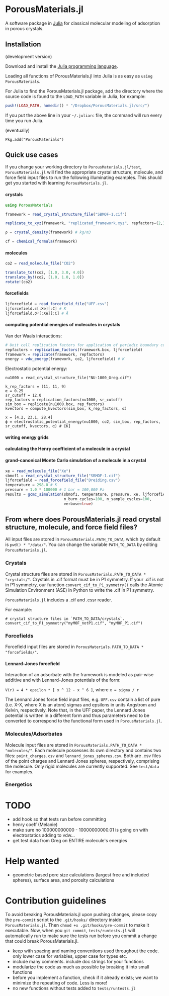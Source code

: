 # PorousMaterials.jl

A software package in [Julia](https://julialang.org/) for classical molecular modeling of adsorption in porous crystals.

## Installation

(development version)

Download and install the [Julia programming language](https://julialang.org/).

Loading all functions of PorousMaterials.jl into Julia is as easy as `using PorousMaterials`.

For Julia to find the PorousMaterials.jl package, add the directory where the source code 
is found to the `LOAD_PATH` variable in Julia, for example:

```julia
push!(LOAD_PATH, homedir() * "/Dropbox/PorousMaterials.jl/src/")
```

If you put the above line in your `~/.juliarc` file, the command will run every time you run Julia.

(eventually)

`Pkg.add("PorousMaterials")`

## Quick use cases

If you change your working directory to `PorousMaterials.jl/test`, `PorousMaterials.jl` will find the appropriate crystal structure, molecule, and force field input files to run the following illuminating examples. This should get you started with learning `PorousMaterials.jl`.

#### crystals

```julia
using PorousMaterials

framework = read_crystal_structure_file("SBMOF-1.cif")

replicate_to_xyz(framework, "replicated_framework.xyz", repfactors=(2,3,1))

ρ = crystal_density(framework) # kg/m3

cf = chemical_formula(framework)
```

#### molecules

```julia
co2 = read_molecule_file("CO2")

translate_to!(co2, [1.0, 3.0, 4.0])
translate_by!(co2, [1.0, 1.0, 1.0])
rotate!(co2)
```

#### forcefields

```julia
ljforcefield = read_forcefield_file("UFF.csv")
ljforcefield.ϵ[:Xe][:C] # K
ljforcefield.σ²[:Xe][:C] # Å
```

#### computing potential energies of molecules in crystals

Van der Waals interactions:
```julia
# Unit cell replication factors for application of periodic boundary conditions
repfactors = replication_factors(framework.box, ljforcefield)
framework = replicate(framework, repfactors)
energy = vdw_energy(framework, co2, ljforcefield) # K
```
Electrostatic potential energy:
```
nu1000 = read_crystal_structure_file("NU-1000_Greg.cif")

k_rep_factors = (11, 11, 9)
α = 0.25
sr_cutoff = 12.0
rep_factors = replication_factors(nu1000, sr_cutoff)
sim_box = replicate(nu1000.box, rep_factors)
kvectors = compute_kvectors(sim_box, k_rep_factors, α)

x = [4.2, 23.1, 28.4]
ϕ = electrostatic_potential_energy(nu1000, co2, sim_box, rep_factors, sr_cutoff, kvectors, α) # [K]
```

#### writing energy grids

#### calculating the Henry coefficient of a molecule in a crystal

#### grand-canonical Monte Carlo simulation of a molecule in a crystal
```julia
xe = read_molecule_file("Xe")
sbmof1 = read_crystal_structure_file("SBMOF-1.cif")
ljforcefield = read_forcefield_file("Dreiding.csv")
temperature = 298.0 # K
pressure = 1.0 * 100000 # 1 bar = 100,000 Pa
results = gcmc_simulation(sbmof1, temperature, pressure, xe, ljforcefield,
                          n_burn_cycles=100, n_sample_cycles=100,
                          verbose=true)
```

## From where does PorousMaterials.jl read crystal structure, molecule, and force field files?
All input files are stored in `PorousMaterials.PATH_TO_DATA`, which by default is 
`pwd() * "/data/"`. You can change the variable `PATH_TO_DATA` by editing `PorousMaterials.jl`.

### Crystals

Crystal structure files are stored in `PorousMaterials.PATH_TO_DATA * "crystals/"`. Crystals 
in .cif format must be in P1 symmetry. If your .cif is not in P1 symmetry, our function
`convert_cif_to_P1_symmetry()` calls the Atomic Simulation Environment (ASE) in Python to 
write the .cif in P1 symmetry.

`PorousMaterials.jl` includes a .cif and .cssr reader.

For example:

```
# crystal structure files in `PATH_TO_DATA/crystals`.
convert_cif_to_P1_symmetry("myMOF_notP1.cif", "myMOF_P1.cif")
```

### Forcefields

Forcefield input files are stored in `PorousMaterials.PATH_TO_DATA * "forcefields/"`.

#### Lennard-Jones forcefield

Interaction of an adsorbate with the framework is modeled as pair-wise additive and with Lennard-Jones potentials of the form:

`V(r) = 4 * epsilon * [ x ^ 12 - x ^ 6 ]`, where `x = sigma / r`

The Lennard Jones force field input files, e.g. `UFF.csv` contain a list of pure (i.e. X-X, where X is an atom) sigmas and epsilons in units Angstrom and Kelvin, respectively. Note that, in the UFF paper, the Lennard Jones potential is written in a different form and thus parameters need to be converted to correspond to the functional form used in `PorousMaterials.jl`.

### Molecules/Adsorbates

Molecule input files are stored in `PorousMaterials.PATH_TO_DATA * "molecules/"`. Each molecule possesses its own directory and contains two files: `point_charges.csv` and `lennard_jones_spheres.csv`. Both are .csv files of the point charges and Lennard Jones spheres, respectively, comprising the molecule. Only rigid molecules are currently supported. See `test/data` for examples.

### Energetics

# TODO
* add hook so that tests run before committing
* henry coeff (Melanie)
* make sure no 100000000000 - 10000000000.01 is going on with electrostatics adding to vdw...
* get test data from Greg on ENTIRE molecule's energies

# Help wanted
* geometric based pore size calculations (largest free and included spheres), surface area, and porosity calculations

# Contribution guidelines

To avoid breaking PorousMaterials.jl upon pushing changes, please copy the `pre-commit` script to the `.git/hooks/` directory inside `PorousMaterials.jl`. Then `chmod +x .git/hooks/pre-commit` to make it executable. Now, when you `git commit`, `tests/runtests.jl` will automatically run to make sure the tests run before you commit a change that could break PorousMaterials.jl.

* keep with spacing and naming conventions used throughout the code. only lower case for variables, upper case for types etc.
* include many comments. include doc strings for your functions
* modularize the code as much as possible by breaking it into small functions
* before you implement a function, check if it already exists; we want to minimize the repeating of code. Less is more!
* no new functions without tests added to `tests/runtests.jl`
